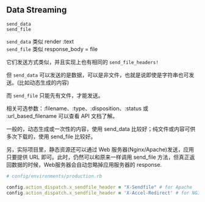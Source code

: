 ## Data Streaming

```
send_data
send_file
```

`send_data` 类似 render :text
<br>
`send_file` 类似 response_body = file

它们发送方式类似，并且实现上也有相同的 `send_file_headers!`

但 `send_data` 可以发送的是数据，可以是非文件，也就是说即使是字符串也可发送。(比如动态生成的内容)

而 `send_file` 只能先有文件，才能发送。

相关可选参数：:filename、:type、:disposition、:status 或 :url_based_filename 可以查看 API 文档了解。

一般的，动态生成或一次性的内容，使用 send_data 比较好；纯文件或内容可供多次下载的，使用 send_file 比较好。

另，实际项目里，静态资源还可以通过 Web 服务器(Nginx/Apache)发送，应用只要提供 URL 即可。此时，仍然可以和原来一样调用 send_file 方法，但真正返回数据的时候，Web服务器会自动忽略掉应用服务器的 response.

```ruby
# config/environments/production.rb

config.action_dispatch.x_sendfile_header = "X-Sendfile" # for Apache
config.action_dispatch.x_sendfile_header = 'X-Accel-Redirect' # for NGINX
```
